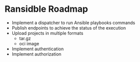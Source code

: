 # Ransidble Roadmap

- Implement a dispatcher to run Ansible playbooks commands
- Publish endpoints to achieve the status of the execution
- Upload projects in multiple formats
  - tar.gz
  - oci image
- Implement authentication
- Implement authorization
